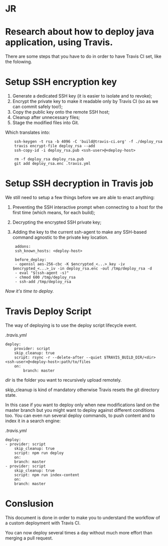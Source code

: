# JR

# Research about how to deploy java application, using Travis.

There are some steps that you have to do in order to have Travis CI set, like the folowing.

# Setup SSH encryption key
1. Generate a dedicated SSH key (it is easier to isolate and to revoke);
2. Encrypt the private key to make it readable only by Travis CI (so as we can commit safely too!);
3. Copy the public key onto the remote SSH host;
4. Cleanup after unnecessary files;
5. Stage the modified files into Git.

Which translates into:

        ssh-keygen -t rsa -b 4096 -C 'build@travis-ci.org' -f ./deploy_rsa
        travis encrypt-file deploy_rsa --add
        ssh-copy-id -i deploy_rsa.pub <ssh-user>@<deploy-host>

        rm -f deploy_rsa deploy_rsa.pub
        git add deploy_rsa.enc .travis.yml

# Setup SSH decryption in Travis job
We still need to setup a few things before we are able to enact anything:
1. Preventing the SSH interactive prompt when connecting to a host for the first time (which means, for each build);
2. Decrypting the encrypted SSH private key;
3. Adding the key to the current ssh-agent to make any SSH-based command agnostic to the private key location.

        addons:
        ssh_known_hosts: <deploy-host>

        before_deploy:
        - openssl aes-256-cbc -K $encrypted_<...>_key -iv $encrypted_<...>_iv -in deploy_rsa.enc -out /tmp/deploy_rsa -d
        - eval "$(ssh-agent -s)"
        - chmod 600 /tmp/deploy_rsa
        - ssh-add /tmp/deploy_rsa

*Now it's time to deploy.*
# Travis Deploy Script

The way of deploying is to use the deploy script lifecycle event.

*.travis.yml*

    deploy:
        provider: script
        skip_cleanup: true
        script: rsync -r --delete-after --quiet $TRAVIS_BUILD_DIR/<dir> <ssh-user>@<deploy-host>:path/to/files
        on:
            branch: master

*dir* is the folder you want to recursively upload remotely.

skip_cleanup is kind of mandatory otherwise Travis resets the git directory state.

In this case if you want to deploy only when new modifications land on the master branch but you might want to deploy against different conditions too.
You can even run several deploy commands, to push content and to index it in a search engine:

*.travis.yml*

    deploy:
    - provider: script
        skip_cleanup: true
        script: npm run deploy
        on:
        branch: master
    - provider: script
        skip_cleanup: true
        script: npm run index-content
        on:
        branch: master

# Conslusion

This document is done in order to make you to understand the workflow of a custom deployment with Travis CI. 

You can now deploy several times a day without much more effort than merging a pull request.
